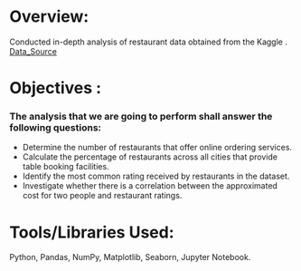 #  Overview:
Conducted in-depth analysis of restaurant data obtained from the Kaggle .
[Data_Source](https://www.kaggle.com/datasets/himanshupoddar/zomato-bangalore-restaurants)


# Objectives : 
### The analysis that we are going to perform shall answer the following questions:
- Determine the number of restaurants that offer online ordering services.
- Calculate the percentage of restaurants across all cities that provide table booking facilities.
- Identify the most common rating received by restaurants in the dataset.
- Investigate whether there is a correlation between the approximated cost for two people and restaurant ratings.

# Tools/Libraries Used:
Python, Pandas, NumPy, Matplotlib, Seaborn, Jupyter Notebook.
